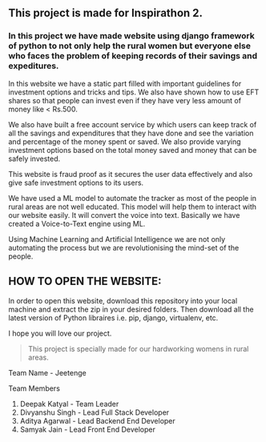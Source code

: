 ## This project is made for Inspirathon 2.

### In this project we have made website using django framework of python to not only help the rural women but everyone else who faces the problem of keeping records of their savings and expeditures.
In this website we have a static part filled with important guidelines for investment options and tricks and tips. We also have shown how to use EFT shares so that people can invest even if they have very less amount of money like < Rs.500. 

We also have built a free account service by which users can keep track of all the savings and expenditures that they have done and see the variation and percentage of the money spent or saved. We also provide varying investment options based on the total money saved and money that can be safely invested.

This website is fraud proof as it secures the user data effectively and also give safe investment options to its users.

We have used a ML model to automate the tracker as most of the people in rural areas are not well educated. This model will help them to interact with our website easily.
It will convert the voice into text. Basically we have created a Voice-to-Text engine using ML.

Using Machine Learning and Artificial Intelligence we are not only automating the process but we are revolutionising the mind-set of the people.

HOW TO OPEN THE WEBSITE:
--------------------------------------------
In order to open this website, download this repository into your local machine and extract the zip in your desired folders.
Then download all the latest version of Python libraires i.e. pip, django, virtualenv, etc.

I hope you will love our project.

> This project is specially made for our hardworking womens in rural areas.

Team Name - Jeetenge

Team Members
1. Deepak Katyal - Team Leader
2. Divyanshu Singh - Lead Full Stack Developer
3. Aditya Agarwal - Lead Backend End Developer
4. Samyak Jain - Lead Front End Developer
